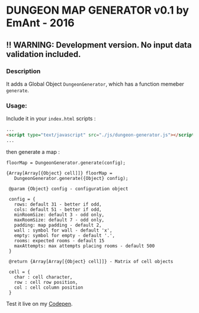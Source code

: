 
# DUNGEON MAP GENERATOR v0.1 by EmAnt - 2016

**!! WARNING: Development version.**
**No input data validation included.**
---

### Description

It adds a Global Object `DungeonGenerator`, which has a function memeber `generate`.

### Usage:

Include it in your `index.html` scripts :

```HTML
...
<script type="text/javascript" src="./js/dungeon-generator.js"></script>
...
```
then generate a map :
```JS
floorMap = DungeonGenerator.generate(config);
```

```
{Array[Array[{Object} cell]]} floorMap =
   DungeonGenerator.generate({Object} config);

 @param {Object} config - configuration object

 config = {
   rows: default 31 - better if odd,
   cols: default 51 - better if odd,
   minRoomSize: default 3 - odd only,
   maxRoomSize: default 7 - odd only,
   padding: map padding - default 2,
   wall : symbol for wall - default 'x',
   empty: symbol for empty - default '.',
   rooms: expected rooms - default 15
   maxAttempts: max attempts placing rooms - default 500
 }

 @return {Array[Array[{Object} cell]]} - Matrix of cell objects

 cell = {
   char : cell character,
   row : cell row position,
   col : cell column position
 }
 ```

Test it live on my [Codepen](http://codepen.io/Em-Ant/pen/jWxVGK).
